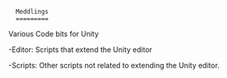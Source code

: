       Meddlings
      =========

Various Code bits for Unity

-Editor: Scripts that extend the Unity editor

-Scripts: Other scripts not related to extending the Unity editor.
